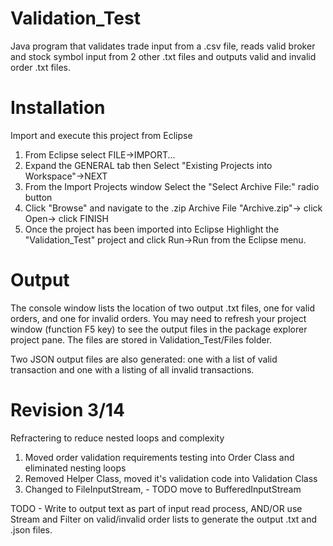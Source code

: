 # Validation_Test
Java program that validates trade input from a .csv file, reads valid broker and stock symbol input from 2 other .txt files and outputs valid and invalid order .txt files. 

# Installation
Import and execute this project from Eclipse 

1) From Eclipse select FILE->IMPORT... 
2) Expand the GENERAL tab then Select "Existing Projects into Workspace"->NEXT 
3) From the Import Projects window Select the "Select Archive File:" radio button
4) Click "Browse" and navigate to the .zip Archive File "Archive.zip"-> click Open-> click FINISH
5) Once the project has been imported into Eclipse Highlight the "Validation_Test" project and click Run->Run from the Eclipse menu.

# Output
The console window lists the location of two output .txt files, one for valid orders, and one for invalid orders.  You may need to refresh your project window (function F5 key) to see the output files in the package explorer project pane.  The files are stored in Validation_Test/Files folder.  

Two JSON output files are also generated: one with a list of valid transaction and one with a listing of all invalid transactions.

# Revision 3/14
Refractering to reduce nested loops and complexity

1) Moved order validation requirements testing into Order Class and eliminated nesting loops
2) Removed Helper Class, moved it's validation code into Validation Class
3) Changed to FileInputStream, - TODO move to BufferedInputStream 

TODO - Write to output text as part of input read process, AND/OR use Stream and Filter on valid/invalid order lists to generate the output .txt and .json files.
